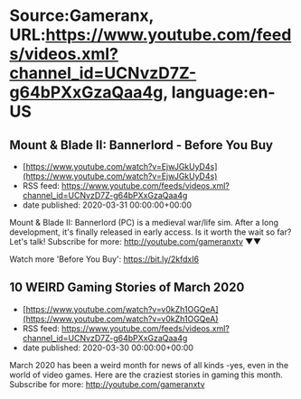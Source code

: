 # Source:Gameranx, URL:https://www.youtube.com/feeds/videos.xml?channel_id=UCNvzD7Z-g64bPXxGzaQaa4g, language:en-US

## Mount & Blade II: Bannerlord - Before You Buy
 - [https://www.youtube.com/watch?v=EjwJGkUyD4s](https://www.youtube.com/watch?v=EjwJGkUyD4s)
 - RSS feed: https://www.youtube.com/feeds/videos.xml?channel_id=UCNvzD7Z-g64bPXxGzaQaa4g
 - date published: 2020-03-31 00:00:00+00:00

Mount & Blade II: Bannerlord (PC) is a medieval war/life sim. After a long development, it's finally released in early access. Is it worth the wait so far? Let's talk!
Subscribe for more: http://youtube.com/gameranxtv ▼▼



Watch more 'Before You Buy': https://bit.ly/2kfdxI6

## 10 WEIRD Gaming Stories of March 2020
 - [https://www.youtube.com/watch?v=v0kZh1OGQeA](https://www.youtube.com/watch?v=v0kZh1OGQeA)
 - RSS feed: https://www.youtube.com/feeds/videos.xml?channel_id=UCNvzD7Z-g64bPXxGzaQaa4g
 - date published: 2020-03-30 00:00:00+00:00

March 2020 has been a weird month for news of all kinds -yes, even in the world of video games. Here are the craziest stories in gaming this month.
Subscribe for more: http://youtube.com/gameranxtv

